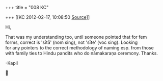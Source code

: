 +++
title = "008 KC"

+++
[[KC	2012-02-17, 10:08:50 [Source](https://groups.google.com/g/samskrita/c/DHrxbpDuf9s)]]



Hi,  
  
That was my understanding too, until someone pointed that for fem  
forms, correct is 'sītā' (nom sing), not 'sīte' (voc sing). Looking  
for any pointers to the correct methodology of naming esp. from those  
with family ties to Hindu pandits who do nāmakaraṇa ceremony. Thanks.  
  
-Kapil  



